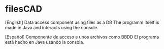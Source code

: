 # filesCAD
[English]
Data access component using files as a DB The programm itself is made in Java and interacts using the console.

[Español]
Componente de acceso a unos archivos como BBDD El programa está hecho en Java usando la consola.
